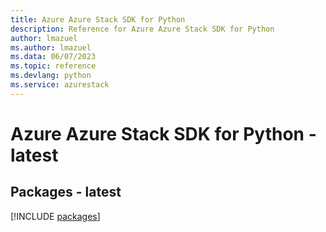 ```yaml
---
title: Azure Azure Stack SDK for Python
description: Reference for Azure Azure Stack SDK for Python
author: lmazuel
ms.author: lmazuel
ms.data: 06/07/2023
ms.topic: reference
ms.devlang: python
ms.service: azurestack
---
```

# Azure Azure Stack SDK for Python - latest
## Packages - latest
[!INCLUDE [packages](azure-stack-index.md)]
